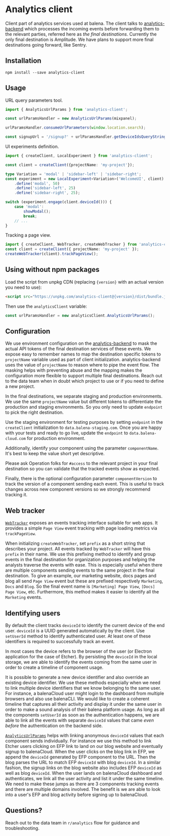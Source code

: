 Analytics client
================

Client part of analytics services used at balena.
The client talks to [analytics-backend](https://github.com/balena-io/analytics-backend) which processes the incoming events before forwarding them to the relevant parties, referred here as *the final destinations*.
Currently the only final destination is Amplitude. We have plans to support more final destinations going forward, like Sentry.

## Installation

```
npm install --save analytics-client
```

## Usage

URL query parameters tool.

```typescript
import { AnalyticsUrlParams } from 'analytics-client';

const urlParamsHandler = new AnalyticsUrlParams(mixpanel);

urlParamsHandler.consumeUrlParameters(window.location.search);

const signupUrl = '/signup?' + urlParamsHandler.getDeviceIdsQueryString();
```

UI experiments definition.
```typescript
import { createClient, LocalExperiment } from 'analytics-client';

const client = createClient({projectName: 'my-project'});

type Variation = 'modal' | 'sidebar-left' | 'sidebar-right';
const experiment = new LocalExperiment<Variation>('WelcomeUI', client)
    .define('modal', 50)
    .define('sidebar-left', 25)
    .define('sidebar-right', 25);

switch (experiment.engage(client.deviceId())) {
    case 'modal':
        showModal();
        break;
    // ...
}
```

Tracking a page view.
```typescript
import { createClient, WebTracker, createWebTracker } from 'analytics-client';
const client = createClient({ projectName: 'my-project' });
createWebTracker(client).trackPageView();
```

## Using without npm packages

Load the script from unpkg CDN (replacing `{version}` with an actual version you need to use):
```html
<script src="https://unpkg.com/analytics-client@{version}/dist/bundle.js"></script>
```
Then use the `analyticsClient` variable:
```js
const urlParamsHandler = new analyticsClient.AnalyticsUrlParams();
```

## Configuration

We use environment configuration on the [analytics-backend](https://github.com/balena-io/analytics-backend) to mask the actual API tokens of the final destination services of these events.
We expose easy to remember names to map the destination specific tokens to `projectName` variable used as part of client initialization. analytics-backend uses the value of `projectName` to reason where to pipe the event flow.
The masking helps with preventing abuse and the mapping makes the configuration more flexible to support multiple final destinations.
Reach out to the data team when in doubt which project to use or if you need to define a new project.

In the final destinations, we separate staging and production environments. We use the same `projectName` value but different tokens to differentiate the production and staging environments. So you only need to update `endpoint` to pick the right destination.

Use the staging environment for testing purposes by setting `endpoint` in the `createClient` initialization to `data.balena-staging.com`. Once you are happy with your tests and ready to go live, update the `endpoint` to `data.balena-cloud.com` for production environment.

Additionally, identify your component using the parameter `componentName`. It's best to keep the value short yet descriptive.

Please ask Operation folks for `#access` to the relevant project in your final destination so you can validate that the tracked events show as expected.

Finally, there is the optional configuration parameter `componentVersion` to track the version of a component sending each event. This is useful to track changes across new component versions so we strongly recommend tracking it.

## Web tracker

[`WebTracker`](src/web.ts) exposes an events tracking interface suitable for web apps. It provides a simple `Page View` event tracking with page loading metrics via `trackPageView`.

When initializing `createWebTracker`, set `prefix` as a short string that describes your project. All events tracked by `WebTracker` will have this `prefix` in their name.
We use this prefixing method to identify and group events in the final destination for organization purposes and helping the analysts traverse the events with ease.
This is especially useful when there are multiple components sending events to the same project in the final destination. To give an example, our marketing website, docs pages and blog all send `Page View` event but these are prefixed respectively `Marketing`, `Docs` and `Blog`. So the final event name is `[Marketing] Page View`, `[Docs] Page View`, etc. Furthermore, this method makes it easier to identify all the `Marketing` events.

## Identifying users

By default the client tracks `deviceId` to identify the current device of the end user. `deviceId` is a UUID generated automatically by the client. Use `setUserId` method to identify authenticated user. At least one of these identifiers is required to successfully track an event.

In most cases the device refers to the browser of the user (or Electron application for the case of Etcher). By persisting the `deviceId` in the local storage, we are able to identify the events coming from the same user in order to create a timeline of component usage.

It is possible to generate a new device identifier and also override an existing device identifier. We use these methods especially when we need to link multiple device identifiers that we know belonging to the same user.
For instance, a balenaCloud user might login to the dashboard from multiple browsers and also use balenaCLI. We would like to create a coherent timeline that captures all their activity and display it under the same user in order to make a sound analysis of their balena platform usage. As long as all the components `setUserId` as soon as the authentication happens, we are able to link all the events with separate `deviceId` values that came *even before* the authentication on the backend side.

[`AnalyticsUrlParams`](src/url-params.ts) helps with linking anonymous `deviceId` values that each component sends individually. For instance we use this method to link Etcher users clicking on EFP link to land on our blog website and eventually signup to balenaCloud. When the user clicks on the blog link in EFP, we append the `deviceId` generated by EFP component to the URL. Then the blog parses the URL to match EFP `deviceId` with blog `deviceId`. In a similar fashion, the signup links on the blog website also includes EFP `deviceId` as well as blog `deviceId`. When the user lands on balenaCloud dashboard and authenticates, we link all the user activity and list it under the same timeline. We need to make these jumps as there are 3 components tracking events and there are multiple domains involved. The benefit is we are able to look into a user's EFP and blog activity before signing up to balenaCloud.


## Questions?

Reach out to the data team in `r/analytics` flow for guidance and troubleshooting.
